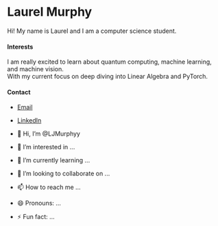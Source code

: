 # Laurel Murphy
Hi! My name is Laurel and I am a computer science student.

#### Interests
I am really excited to learn about quantum computing, machine learning, and machine vision.<br /> 
With my current focus on deep diving into Linear Algebra and PyTorch.


#### Contact
- [Email](mailto:laureljasper@gmail.com)
- [LinkedIn](https://www.linkedin.com/in/jasper-murphy/)


- 👋 Hi, I’m @LJMurphyy
- 👀 I’m interested in ...
- 🌱 I’m currently learning ...
- 💞️ I’m looking to collaborate on ...
- 📫 How to reach me ...
- 😄 Pronouns: ...
- ⚡ Fun fact: ...

<!---
LJMurphyy/LJMurphyy is a ✨ special ✨ repository because its `README.md` (this file) appears on your GitHub profile.
You can click the Preview link to take a look at your changes.
--->
